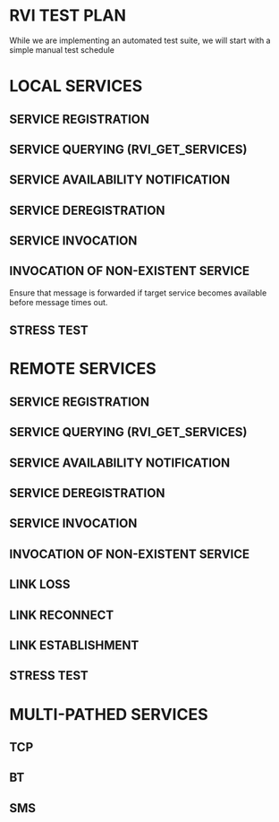 # RVI TEST PLAN

While we are implementing an automated test suite, we will start with a simple manual test schedule


# LOCAL SERVICES 

## SERVICE REGISTRATION

## SERVICE QUERYING (RVI_GET_SERVICES)

## SERVICE AVAILABILITY NOTIFICATION

## SERVICE DEREGISTRATION

## SERVICE INVOCATION

## INVOCATION OF NON-EXISTENT SERVICE
Ensure that message is forwarded if target service becomes available
before message times out.

## STRESS TEST



# REMOTE SERVICES 

## SERVICE REGISTRATION

## SERVICE QUERYING (RVI_GET_SERVICES)

## SERVICE AVAILABILITY NOTIFICATION

## SERVICE DEREGISTRATION

## SERVICE INVOCATION

## INVOCATION OF NON-EXISTENT SERVICE 

## LINK LOSS

## LINK RECONNECT

## LINK ESTABLISHMENT

## STRESS TEST


# MULTI-PATHED SERVICES

## TCP

## BT

## SMS

